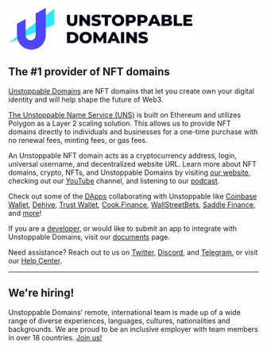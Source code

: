 [![Unstoppable Domains](/profile/ud.svg)](https://unstoppabledomains.com)

## The \#1 provider of NFT domains

[Unstoppable Domains](https://unstoppabledomains.com/) are NFT domains that let you create own your digital identity and will help shape the future of Web3.

[The Unstoppable Name Service (UNS)](https://github.com/unstoppabledomains/uns) is built on Ethereum and utilizes Polygon as a Layer 2 scaling solution. This allows us to provide NFT domains directly to individuals and businesses for a one-time purchase with no renewal fees, minting fees, or gas fees.

An Unstoppable NFT domain acts as a cryptocurrency address, login, universal username, and decentralized website URL. Learn more about NFT domains, crypto, NFTs, and Unstoppable Domains by visiting [our website](https://unstoppabledomains.com/), checking out our [YouTube](https://www.youtube.com/channel/UCg3gV2yVjRytsgpc1ZPiqjg) channel, and listening to our [podcast](https://the-unstoppable-podcast.simplecast.com/).

Check out some of the [DApps](https://unstoppabledomains.com/apps) collaborating with Unstoppable like [Coinbase Wallet](https://www.coinbase.com/wallet), [Dehive](https://dehive.finance/), [Trust Wallet](https://trustwallet.com/), [Cook.Finance](https://cook.finance/), [WallStreetBets](https://www.wsbdapp.com/), [Saddle Finance](https://saddle.finance/#/), and [more](https://unstoppabledomains.com/apps)!

If you are a [developer](https://unstoppabledomains.com/developers), or would like to submit an app to integrate with Unstoppable Domains, visit our [documents](https://docs.unstoppabledomains.com/) page.

Need assistance? Reach out to us on [Twitter](https://twitter.com/unstoppableweb), [Discord](https://discord.com/invite/unstoppabledomains), and [Telegram](https://t.me/unstoppabledomains), or visit our [Help Center](https://support.unstoppabledomains.com/support/home).

----------

## We're hiring!

Unstoppable Domains’ remote, international team is made up of a wide range of diverse experiences, languages, cultures, nationalities and backgrounds. We are proud to be an inclusive employer with team members in over 18 countries. [Join us!](https://unstoppabledomains.com/careers)
